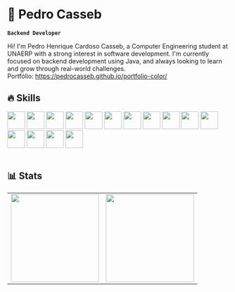 # 🤖 Pedro Casseb

**`Backend Developer`**

Hi! I'm Pedro Henrique Cardoso Casseb, a Computer Engineering student at UNAERP with a strong interest in software development. I'm currently focused on backend development using Java, and always looking to learn and grow through real-world challenges. <br/>Portfólio: https://pedrocasseb.github.io/portfolio-color/

## 🔥 Skills

<div sytke="display: flex; flex-wrap: wrap; gap: 10px;">
  <img  width="40px" src="https://cdn.jsdelivr.net/gh/devicons/devicon@latest/icons/html5/html5-original.svg" />
  <img  width="40px" src="https://cdn.jsdelivr.net/gh/devicons/devicon@latest/icons/css3/css3-original.svg" />
  <img  width="40px" src="https://cdn.jsdelivr.net/gh/devicons/devicon@latest/icons/tailwindcss/tailwindcss-original.svg" />
  <img  width="40px" src="https://cdn.jsdelivr.net/gh/devicons/devicon@latest/icons/bootstrap/bootstrap-original.svg" />
  <img  width="40px" src="https://cdn.jsdelivr.net/gh/devicons/devicon@latest/icons/javascript/javascript-original.svg" />
  <img  width="40px" src="https://cdn.jsdelivr.net/gh/devicons/devicon@latest/icons/typescript/typescript-original.svg" />
  <img  width="40px" src="https://cdn.jsdelivr.net/gh/devicons/devicon@latest/icons/react/react-original.svg" />
  <img  width="40px" src="https://cdn.jsdelivr.net/gh/devicons/devicon@latest/icons/nextjs/nextjs-original.svg" />
  <img  width="40px" src="https://cdn.jsdelivr.net/gh/devicons/devicon@latest/icons/angular/angular-original.svg" />
  <img  width="40px" src="https://cdn.jsdelivr.net/gh/devicons/devicon@latest/icons/python/python-original.svg" />
  <img  width="40px" src="https://cdn.jsdelivr.net/gh/devicons/devicon@latest/icons/java/java-original.svg" />
  <img  width="40px" src="https://cdn.jsdelivr.net/gh/devicons/devicon@latest/icons/spring/spring-original.svg" />
  <img  width="40px" src="https://cdn.jsdelivr.net/gh/devicons/devicon@latest/icons/c/c-original.svg" />
  <img  width="40px" src="https://cdn.jsdelivr.net/gh/devicons/devicon@latest/icons/mongodb/mongodb-original.svg" />
  <img  width="40px" src="https://cdn.jsdelivr.net/gh/devicons/devicon@latest/icons/git/git-original.svg" />
</div>

<br>

## 📊 Stats



<table>
  <tr>
    <td>
      <img height="200" src="https://github-readme-stats.vercel.app/api?username=pedrocasseb&show_icons=true&theme=city_lights" />
    </td>
    <td>
      <img height="200" src="https://github-readme-stats.vercel.app/api/top-langs/?username=pedrocasseb&theme=city_lights&layout=compact" />
    </td>
  </tr>
</table>

          

